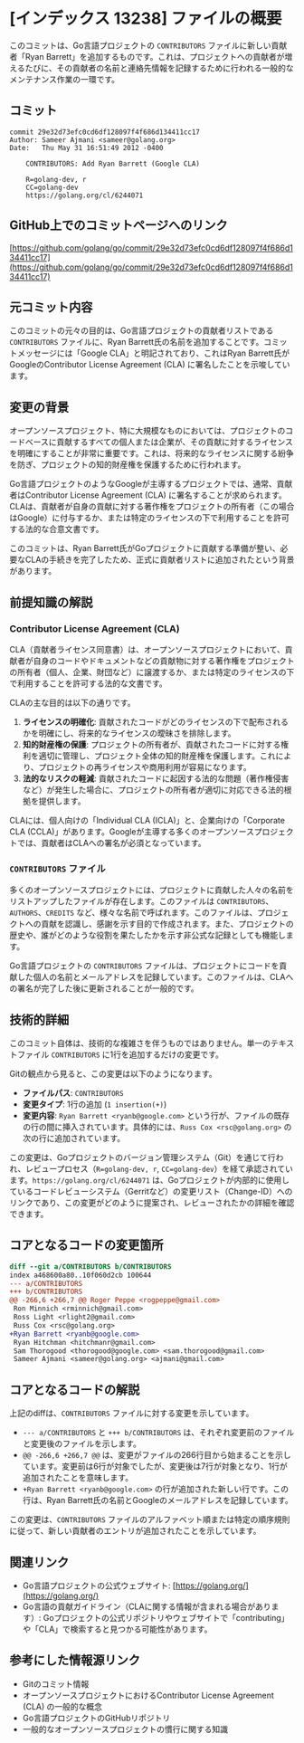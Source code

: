 # [インデックス 13238] ファイルの概要

このコミットは、Go言語プロジェクトの `CONTRIBUTORS` ファイルに新しい貢献者「Ryan Barrett」を追加するものです。これは、プロジェクトへの貢献者が増えるたびに、その貢献者の名前と連絡先情報を記録するために行われる一般的なメンテナンス作業の一環です。

## コミット

```
commit 29e32d73efc0cd6df128097f4f686d134411cc17
Author: Sameer Ajmani <sameer@golang.org>
Date:   Thu May 31 16:51:49 2012 -0400

    CONTRIBUTORS: Add Ryan Barrett (Google CLA)
    
    R=golang-dev, r
    CC=golang-dev
    https://golang.org/cl/6244071
```

## GitHub上でのコミットページへのリンク

[https://github.com/golang/go/commit/29e32d73efc0cd6df128097f4f686d134411cc17](https://github.com/golang/go/commit/29e32d73efc0cd6df128097f4f686d134411cc17)

## 元コミット内容

このコミットの元々の目的は、Go言語プロジェクトの貢献者リストである `CONTRIBUTORS` ファイルに、Ryan Barrett氏の名前を追加することです。コミットメッセージには「Google CLA」と明記されており、これはRyan Barrett氏がGoogleのContributor License Agreement (CLA) に署名したことを示唆しています。

## 変更の背景

オープンソースプロジェクト、特に大規模なものにおいては、プロジェクトのコードベースに貢献するすべての個人または企業が、その貢献に対するライセンスを明確にすることが非常に重要です。これは、将来的なライセンスに関する紛争を防ぎ、プロジェクトの知的財産権を保護するために行われます。

Go言語プロジェクトのようなGoogleが主導するプロジェクトでは、通常、貢献者はContributor License Agreement (CLA) に署名することが求められます。CLAは、貢献者が自身の貢献に対する著作権をプロジェクトの所有者（この場合はGoogle）に付与するか、または特定のライセンスの下で利用することを許可する法的な合意文書です。

このコミットは、Ryan Barrett氏がGoプロジェクトに貢献する準備が整い、必要なCLAの手続きを完了したため、正式に貢献者リストに追加されたという背景があります。

## 前提知識の解説

### Contributor License Agreement (CLA)

CLA（貢献者ライセンス同意書）は、オープンソースプロジェクトにおいて、貢献者が自身のコードやドキュメントなどの貢献物に対する著作権をプロジェクトの所有者（個人、企業、財団など）に譲渡するか、または特定のライセンスの下で利用することを許可する法的な文書です。

CLAの主な目的は以下の通りです。
1.  **ライセンスの明確化**: 貢献されたコードがどのライセンスの下で配布されるかを明確にし、将来的なライセンスの曖昧さを排除します。
2.  **知的財産権の保護**: プロジェクトの所有者が、貢献されたコードに対する権利を適切に管理し、プロジェクト全体の知的財産権を保護します。これにより、プロジェクトの再ライセンスや商用利用が容易になります。
3.  **法的なリスクの軽減**: 貢献されたコードに起因する法的な問題（著作権侵害など）が発生した場合に、プロジェクトの所有者が適切に対応できる法的根拠を提供します。

CLAには、個人向けの「Individual CLA (ICLA)」と、企業向けの「Corporate CLA (CCLA)」があります。Googleが主導する多くのオープンソースプロジェクトでは、貢献者はCLAへの署名が必須となっています。

### `CONTRIBUTORS` ファイル

多くのオープンソースプロジェクトには、プロジェクトに貢献した人々の名前をリストアップしたファイルが存在します。このファイルは `CONTRIBUTORS`、`AUTHORS`、`CREDITS` など、様々な名前で呼ばれます。このファイルは、プロジェクトへの貢献を認識し、感謝を示す目的で作成されます。また、プロジェクトの歴史や、誰がどのような役割を果たしたかを示す非公式な記録としても機能します。

Go言語プロジェクトの `CONTRIBUTORS` ファイルは、プロジェクトにコードを貢献した個人の名前とメールアドレスを記録しています。このファイルは、CLAへの署名が完了した後に更新されることが一般的です。

## 技術的詳細

このコミット自体は、技術的な複雑さを伴うものではありません。単一のテキストファイル `CONTRIBUTORS` に1行を追加するだけの変更です。

Gitの観点から見ると、この変更は以下のようになります。
-   **ファイルパス**: `CONTRIBUTORS`
-   **変更タイプ**: 1行の追加 (`1 insertion(+)`)
-   **変更内容**: `Ryan Barrett <ryanb@google.com>` という行が、ファイルの既存の行の間に挿入されています。具体的には、`Russ Cox <rsc@golang.org>` の次の行に追加されています。

この変更は、Goプロジェクトのバージョン管理システム（Git）を通じて行われ、レビュープロセス（`R=golang-dev, r`, `CC=golang-dev`）を経て承認されています。`https://golang.org/cl/6244071` は、Goプロジェクトが内部的に使用しているコードレビューシステム（Gerritなど）の変更リスト（Change-ID）へのリンクであり、この変更がどのように提案され、レビューされたかの詳細を確認できます。

## コアとなるコードの変更箇所

```diff
diff --git a/CONTRIBUTORS b/CONTRIBUTORS
index a468600a80..10f060d2cb 100644
--- a/CONTRIBUTORS
+++ b/CONTRIBUTORS
@@ -266,6 +266,7 @@ Roger Peppe <rogpeppe@gmail.com>
 Ron Minnich <rminnich@gmail.com>
 Ross Light <rlight2@gmail.com>
 Russ Cox <rsc@golang.org>
+Ryan Barrett <ryanb@google.com>
 Ryan Hitchman <hitchmanr@gmail.com>
 Sam Thorogood <thorogood@google.com> <sam.thorogood@gmail.com>
 Sameer Ajmani <sameer@golang.org> <ajmani@gmail.com>
```

## コアとなるコードの解説

上記のdiffは、`CONTRIBUTORS` ファイルに対する変更を示しています。

-   `--- a/CONTRIBUTORS` と `+++ b/CONTRIBUTORS` は、それぞれ変更前のファイルと変更後のファイルを示します。
-   `@@ -266,6 +266,7 @@` は、変更がファイルの266行目から始まることを示しています。変更前は6行が対象でしたが、変更後は7行が対象となり、1行が追加されたことを意味します。
-   `+Ryan Barrett <ryanb@google.com>` の行が追加された新しい行です。この行は、Ryan Barrett氏の名前とGoogleのメールアドレスを記録しています。

この変更は、`CONTRIBUTORS` ファイルのアルファベット順または特定の順序規則に従って、新しい貢献者のエントリが追加されたことを示しています。

## 関連リンク

-   Go言語プロジェクトの公式ウェブサイト: [https://golang.org/](https://golang.org/)
-   Go言語の貢献ガイドライン（CLAに関する情報が含まれる場合があります）: Goプロジェクトの公式リポジトリやウェブサイトで「contributing」や「CLA」で検索すると見つかる可能性があります。

## 参考にした情報源リンク

-   Gitのコミット情報
-   オープンソースプロジェクトにおけるContributor License Agreement (CLA) の一般的な概念
-   Go言語プロジェクトのGitHubリポジトリ
-   一般的なオープンソースプロジェクトの慣行に関する知識
